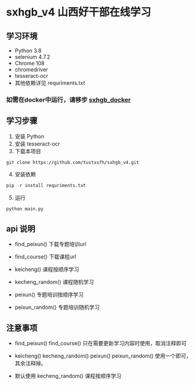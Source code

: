 # sxhgb_v4 山西好干部在线学习

## 学习环境

- Python 3.8 
- selenium 4.7.2
- Chrome 108
- chromedriver
- tesseract-ocr
- 其他依赖详见 requriments.txt

### 如需在docker中运行，请移步 [sxhgb_docker](https://github.com/tustxsfh/sxhgb_docker)

## 学习步骤

1. 安装 Python
2. 安装 tesseract-ocr
3. 下载本项目 
```
git clone https://github.com/tustxsfh/sxhgb_v4.git
```
4. 安装依赖
 ```python
 pip -r install requriments.txt
 ```
5. 运行
```python
python main.py
```

## api 说明

  
- find_peixun() 下载专题培训url

- find_course() 下载课程url

- keicheng() 课程按顺序学习

- kecheng_random() 课程随机学习

- peixun() 专题培训按顺序学习

- peixun_random() 专题培训随机学习


## 注意事项

- find_peixun()    find_course() 只在需要更新学习内容时使用，取消注释即可

- keicheng()    kecheng_random()    peixun()    peixun_random()     使用一个即可，其余注释掉。  

- 默认使用  kecheng_random() 课程按顺序学习

